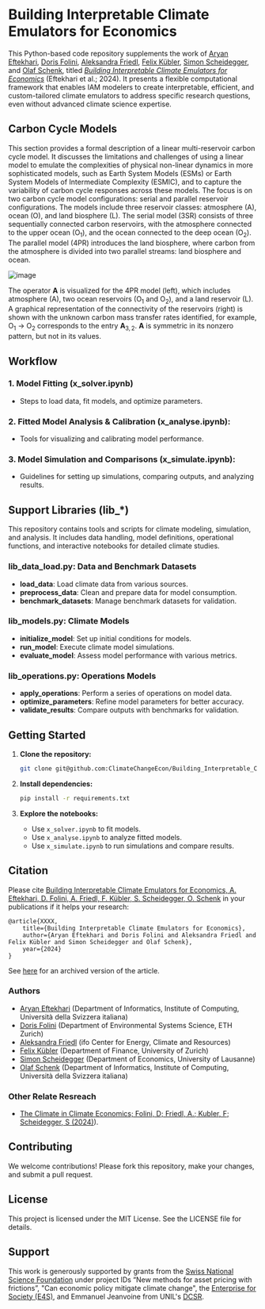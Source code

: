 # Building Interpretable Climate Emulators for Economics

This Python-based code repository supplements the work of [Aryan Eftekhari](https://scholar.google.com/citations?user=GiugKBsAAAAJ&hl=en), [Doris Folini](https://iac.ethz.ch/people-iac/person-detail.NDY3MDg=.TGlzdC82MzcsLTE5NDE2NTk2NTg=.html), [Aleksandra Friedl](https://sites.google.com/view/aleksandrafriedl?pli=1), [Felix Kübler](https://sites.google.com/site/fkubler/), [Simon Scheidegger](https://sites.google.com/site/simonscheidegger/), and [Olaf Schenk](https://search.usi.ch/en/people/9a52a2fdb8d3d26ec16fb1569b590909/schenk-olaf), titled _[Building Interpretable Climate Emulators for Economics](#citation)_ (Eftekhari et al.; 2024).
It presents a flexible computational framework that enables IAM modelers to create interpretable, efficient, and custom-tailored climate emulators to address specific research questions, even without advanced climate science expertise.

<Write breif overview of project>


## Carbon Cycle Models
This section provides a formal description of a linear multi-reservoir carbon cycle model. It discusses the limitations and challenges of using a linear model to emulate the complexities of physical non-linear dynamics in more sophisticated models, such as Earth System Models (ESMs) or Earth System Models of Intermediate Complexity (ESMIC), and to capture the variability of carbon cycle responses across these models. The focus is on two carbon cycle model configurations: serial and parallel reservoir configurations. The models include three reservoir classes: atmosphere (A), ocean (O), and land biosphere (L). The serial model (3SR) consists of three sequentially connected carbon reservoirs, with the atmosphere connected to the upper ocean (O<sub>1</sub>), and the ocean connected to the deep ocean (O<sub>2</sub>). The parallel model (4PR) introduces the land biosphere, where carbon from the atmosphere is divided into two parallel streams: land biosphere and ocean.

![image](https://drive.google.com/uc?id=1HPtr5Wff0OOALSiU70ZoafYnTt_qG5xk)

The operator $\mathbf{A}$ is visualized for the 4PR model (left), which includes atmosphere (A), two ocean reservoirs (O<sub>1</sub> and O<sub>2</sub>), and a land reservoir (L). A graphical representation of the connectivity of the reservoirs (right) is shown with the unknown carbon mass transfer rates identified, for example, O<sub>1</sub>  $\to$ O<sub>2</sub> corresponds to the entry $\mathbf{A}_{3,2}$. $\mathbf{A}$ is symmetric in its nonzero pattern, but not in its values.


## Workflow

### 1. Model Fitting (x_solver.ipynb)
- Steps to load data, fit models, and optimize parameters.

### 2. Fitted Model Analysis & Calibration (x_analyse.ipynb):
- Tools for visualizing and calibrating model performance.

### 3. Model Simulation and Comparisons (x_simulate.ipynb):
- Guidelines for setting up simulations, comparing outputs, and analyzing results.

## Support Libraries (lib_*)
This repository contains tools and scripts for climate modeling, simulation, and analysis. It includes data handling, model definitions, operational functions, and interactive notebooks for detailed climate studies.

### lib_data_load.py: Data and Benchmark Datasets
- **load_data**: Load climate data from various sources.
- **preprocess_data**: Clean and prepare data for model consumption.
- **benchmark_datasets**: Manage benchmark datasets for validation.

### lib_models.py: Climate Models
- **initialize_model**: Set up initial conditions for models.
- **run_model**: Execute climate model simulations.
- **evaluate_model**: Assess model performance with various metrics.

### lib_operations.py: Operations Models
- **apply_operations**: Perform a series of operations on model data.
- **optimize_parameters**: Refine model parameters for better accuracy.
- **validate_results**: Compare outputs with benchmarks for validation.


## Getting Started

1. **Clone the repository:**
   ```sh
   git clone git@github.com:ClimateChangeEcon/Building_Interpretable_Climate_Emulators_forEconomics.git
   ```

2. **Install dependencies:**
   ```sh
   pip install -r requirements.txt
   ```

3. **Explore the notebooks:**
   - Use `x_solver.ipynb` to fit models.
   - Use `x_analyse.ipynb` to analyze fitted models.
   - Use `x_simulate.ipynb` to run simulations and compare results.


## Citation

Please cite [Building Interpretable Climate Emulators for Economics, A. Eftekhari, D. Folini, A. Friedl, F. Kübler, S. Scheidegger, O. Schenk](https://epubs.siam.org/doi/10.1137/21M1392231) in your publications if it helps your research:
```
@article{XXXX,
    title={Building Interpretable Climate Emulators for Economics},
    author={Aryan Eftekhari and Doris Folini and Aleksandra Friedl and Felix Kübler and Simon Scheidegger and Olaf Schenk},
    year={2024}
}
```
See [here](https://arxiv.org/pdf/XXX.pdf) for an archived version of the article. 


### Authors
* [Aryan Eftekhari](https://scholar.google.com/citations?user=GiugKBsAAAAJ&hl=en) (Department of Informatics, Institute of Computing, Università della Svizzera italiana)
* [Doris Folini](https://iac.ethz.ch/people-iac/person-detail.NDY3MDg=.TGlzdC82MzcsLTE5NDE2NTk2NTg=.html) (Department of Environmental Systems Science, ETH Zurich)
* [Aleksandra Friedl](https://sites.google.com/view/aleksandrafriedl?pli=1) (ifo Center for Energy, Climate and Resources)
* [Felix Kübler](https://sites.google.com/site/fkubler/) (Department of Finance, University of Zurich)
* [Simon Scheidegger](https://sites.google.com/site/simonscheidegger/) (Department of Economics, University of Lausanne)
* [Olaf Schenk](https://search.usi.ch/en/people/9a52a2fdb8d3d26ec16fb1569b590909/schenk-olaf) (Department of Informatics, Institute of Computing, Università della Svizzera italiana)

### Other Relate Resreach 
* [The Climate in Climate Economics; Folini, D; Friedl, A.; Kubler, F; Scheidegger, S (2024)](climateChangeEcon/Climate_in_Climate_Economics)).


## Contributing

We welcome contributions! Please fork this repository, make your changes, and submit a pull request.


## License

This project is licensed under the MIT License. See the LICENSE file for details.


## Support
This work is generously supported by grants from the [Swiss National Science Foundation](https://www.snf.ch) under project IDs “New methods for asset pricing with frictions”, "Can economic policy mitigate climate change", the [Enterprise for Society (E4S)](https://e4s.center), and Emmanuel Jeanvoine from UNIL's [DCSR](https://www.unil.ch/ci/fr/home/menuinst/calcul--soutien-recherche.html).
